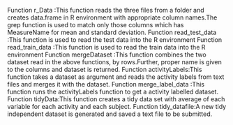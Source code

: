 Function r_Data :This function reads the three files from a folder and creates data.frame in R environment with appropriate column names.The grep function is used to match only those columns which has MeasureName for mean and standard deviation.
Function read_test_data :This function is used to read the test data into the R environment
Function read_train_data :This function is used to read the train data into the R environment
Function mergeDataset :This function combines the two dataset read in the above functions, by rows.Further, proper name is given to the columns and dataset is returned.
Function activityLabels:This function takes a dataset as argument and reads the activity labels from text files and merges it with the dataset.
Function merge_label_data :This function runs the activityLabels function to get a activity labelled dataset.
Function tidyData:This function creates a tidy data set with average of each variable for each activity and each subject.
Function tidy_datafile:A new tidy independent dataset is generated and saved a text file to be submitted.
